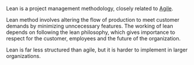 Lean is a project management methodology, closely related to [Agile](Agile%20Methodology/Agile.md).

Lean method involves altering the flow of production to meet customer demands by minimizing unncecessary features. The working of lean depends on following the lean philosophy, which gives importance to respect for the customer, employees and the future of the organization.

Lean is far less structured than agile, but it is harder to implement in larger organizations.